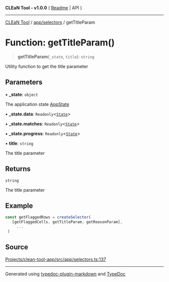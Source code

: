 **CLEaN Tool - v1.0.0** ( [Readme](../../../README.md) \| API )

***

[CLEaN Tool](../../../modules.md) / [app/selectors](../README.md) / getTitleParam

# Function: getTitleParam()

> **getTitleParam**(`_state`, `title`): `string`

Utility function to get the title parameter

## Parameters

▪ **\_state**: `object`

The application state [AppState](../../store/type-aliases/AppState.md)

▪ **\_state.data**: `Readonly`\<[`State`](../../../features/sheet/reducers/interfaces/State.md)\>

▪ **\_state.matches**: `Readonly`\<[`State`](../../../selectors/progress/paths/private/interfaces/State.md)\>

▪ **\_state.progress**: `Readonly`\<[`State`](../../../selectors/progress/paths/private/interfaces/State.md)\>

▪ **title**: `string`

The title parameter

## Returns

`string`

The title parameter

## Example

```ts
const getFlaggedRows = createSelector(
   [getFlaggedCells, getTitleParam, getReasonParam],
     ...
 )
```

## Source

[Projects/clean-tool-app/src/app/selectors.ts:137](https://github.com/yuckyh/clean-tool-app/)

***

Generated using [typedoc-plugin-markdown](https://www.npmjs.com/package/typedoc-plugin-markdown) and [TypeDoc](https://typedoc.org/)
